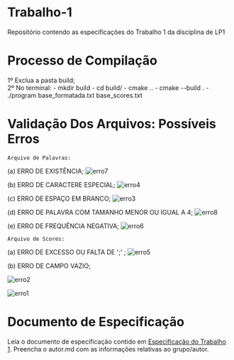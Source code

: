 # Trabalho-1
Repositório contendo as especificações do Trabalho 1 da disciplina de LP1
# Processo de Compilação
1º Exclua a pasta build; <br />
2º No terminal:
    - mkdir build
    - cd build/
    - cmake ..
    - cmake --build .
    - ./program base_formatada.txt base_scores.txt
# Validação Dos Arquivos: Possíveis Erros

    Arquivo de Palavras:

(a) ERRO DE EXISTÊNCIA;
![erro7](https://user-images.githubusercontent.com/82531511/165169587-4716169f-6c34-42ca-994b-30ef84ba4e72.jpeg)

(b) ERRO DE CARACTERE ESPECIAL;
![erro4](https://user-images.githubusercontent.com/82531511/165169521-40e9aa40-c39d-4d5f-983d-4dcfed3ee9ad.jpeg)

(c) ERRO DE ESPAÇO EM BRANCO;
![erro3](https://user-images.githubusercontent.com/82531511/165169500-3a6e1d85-8c78-4fea-92a2-2001242befaf.jpeg)

(d) ERRO DE PALAVRA COM TAMANHO MENOR OU IGUAL A 4;
![erro8](https://user-images.githubusercontent.com/82531511/165169603-b6086557-c573-4507-bdff-b82436223fec.jpeg)

(e) ERRO DE FREQUÊNCIA NEGATIVA;
![erro6](https://user-images.githubusercontent.com/82531511/165169564-f3a13eed-8bc0-4883-85d2-e176df4e1b0c.jpeg)

    Arquivo de Scores:
    
(a) ERRO DE EXCESSO OU FALTA DE ';' ;
![erro5](https://user-images.githubusercontent.com/82531511/165169546-bc2b87cb-76fc-496e-8d7f-6819e51453a3.jpeg)

(b) ERRO DE CAMPO VAZIO;

![erro2](https://user-images.githubusercontent.com/82531511/165169481-7d8320bf-ffb7-474c-af95-e5a5072ee709.jpeg)

![erro1](https://user-images.githubusercontent.com/82531511/165169404-af0261fc-3a9d-4415-99b3-458119852ad2.jpeg)



# Documento de Especificação

Leia o documento de especificação contido em [Especificação do Trabalho 1](https://docs.google.com/document/d/1aa51VNLQ_jpZaEuGkMz2KE8feAkE48-TENZ9eqn48nk/edit?usp=sharing). Preencha o autor.md com as informações relativas ao grupo/autor.
